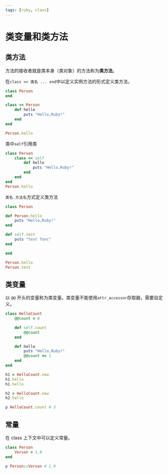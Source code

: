 ```yaml
---
tags: [ruby, class]
---
```

# 类变量和类方法
## 类方法

方法的接收者就是类本身（类对象）的方法称为**类方法**。

在`class << 类名 ... end`中以定义实例方法的形式定义类方法。

```ruby
class Person
end

class << Person
	def hello
		puts "Hello,Ruby!"
	end
end

Person.hello
```

类中`self`引用类

```ruby
class Person
	class << self
		def hello
			puts "Hello,Ruby!"
		end
	end
end
Person.hello
```

`类名.方法名`方式定义类方法

```ruby
class Person

def Person.hello
	puts "Hello,Ruby!"
end

def self.test
	puts "test func"
end

end

Person.hello
Person.test
```


## 类变量

以 `@@` 开头的变量称为类变量。类变量不能使用`attr_accessor`存取器，需要自定义。

```ruby
class HelloCount
	@@count = 0

	def self.count
		@@count
	end 

	def hello
		puts "Hello,Ruby!"
		@@count += 1
	end
end

h1 = HelloCount.new
h1.hello
h1.hello

h2 = HelloCount.new
h2.hello

p HelloCount.count # 3
```


## 常量

在 class 上下文中可以定义常量。

```ruby
class Person
	Verson = 1.0
end

p Person::Verson # 1.0
```